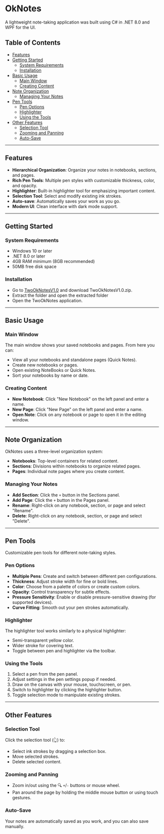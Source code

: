 # OkNotes

A lightweight note-taking application was built using C# in .NET 8.0 and WPF for the UI.

## Table of Contents
- [Features](#features)
- [Getting Started](#getting-started)
  - [System Requirements](#system-requirements)
  - [Installation](#installation)
- [Basic Usage](#basic-usage)
  - [Main Window](#main-window)
  - [Creating Content](#creating-content)
- [Note Organization](#note-organization)
  - [Managing Your Notes](#managing-your-notes)
- [Pen Tools](#pen-tools)
  - [Pen Options](#pen-options)
  - [Highlighter](#highlighter)
  - [Using the Tools](#using-the-tools)
- [Other Features](#other-features)
  - [Selection Tool](#selection-tool)
  - [Zooming and Panning](#zooming-and-panning)
  - [Auto-Save](#auto-save)

---

## Features
- **Hierarchical Organization**: Organize your notes in notebooks, sections, and pages.
- **Rich Pen Tools**: Multiple pen styles with customizable thickness, color, and opacity.
- **Highlighter**: Built-in highlighter tool for emphasizing important content.
- **Selection Tool**: Select and modify existing ink strokes.
- **Auto-save**: Automatically saves your work as you go.
- **Modern UI**: Clean interface with dark mode support.

---

## Getting Started
### System Requirements
- Windows 10 or later
- .NET 8.0 or later
- 4GB RAM minimum (8GB recommended)
- 50MB free disk space

### Installation
- Go to [TwoOkNotesV1.0](https://github.com/SummitKC/OkNotes/releases/tag/v1.0) and download TwoOkNotesV1.0.zip. 
- Extract the folder and open the extracted folder
- Open the TwoOkNotes application. 


---

## Basic Usage
### Main Window
The main window shows your saved notebooks and pages. From here you can:
- View all your notebooks and standalone pages (Quick Notes).
- Create new notebooks or pages.
- Open existing NoteBooks or Quick Notes.
- Sort your notebooks by name or date.

### Creating Content
- **New Notebook**: Click "New Notebook" on the left panel and enter a name.
- **New Page**: Click "New Page" on the left panel and enter a name.
- **Open Note**: Click on any notebook or page to open it in the editing window.

---

## Note Organization
OkNotes uses a three-level organization system:
- **Notebooks**: Top-level containers for related content.
- **Sections**: Divisions within notebooks to organize related pages.
- **Pages**: Individual note pages where you create content.

### Managing Your Notes
- **Add Section**: Click the `+` button in the Sections panel.
- **Add Page**: Click the `+` button in the Pages panel.
- **Rename**: Right-click on any notebook, section, or page and select "Rename".
- **Delete**: Right-click on any notebook, section, or page and select "Delete".

---

## Pen Tools
Customizable pen tools for different note-taking styles.

### Pen Options
- **Multiple Pens**: Create and switch between different pen configurations.
- **Thickness**: Adjust stroke width for fine or bold lines.
- **Color**: Choose from a palette of colors or create custom colors.
- **Opacity**: Control transparency for subtle effects.
- **Pressure Sensitivity**: Enable or disable pressure-sensitive drawing (for supported devices).
- **Curve Fitting**: Smooth out your pen strokes automatically.

### Highlighter
The highlighter tool works similarly to a physical highlighter:
- Semi-transparent yellow color.
- Wider stroke for covering text.
- Toggle between pen and highlighter via the toolbar.

### Using the Tools
1. Select a pen from the pen panel.
2. Adjust settings in the pen settings popup if needed.
3. Draw on the canvas with your mouse, touchscreen, or pen.
4. Switch to highlighter by clicking the highlighter button.
5. Toggle selection mode to manipulate existing strokes.

---

## Other Features
### Selection Tool
Click the selection tool (👆) to:
- Select ink strokes by dragging a selection box.
- Move selected strokes.
- Delete selected content.

### Zooming and Panning
- Zoom in/out using the 🔍 `+`/`-` buttons or mouse wheel.
- Pan around the page by holding the middle mouse button or using touch gestures.

### Auto-Save
Your notes are automatically saved as you work, and you can also save manually. 
